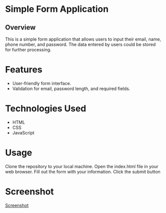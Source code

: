 # Simple Form Application

## Overview

This is a simple form application that allows users to input their email, name, phone number, and password. The data entered by users could be stored for further processing.

# Features

- User-friendly form interface.
- Validation for email, password length, and required fields.

# Technologies Used

- HTML
- CSS
- JavaScript

# Usage

Clone the repository to your local machine.
Open the index.html file in your web browser.
Fill out the form with your information.
Click the submit button

# Screenshot

[Screenshot](/images/screenshot.png)
